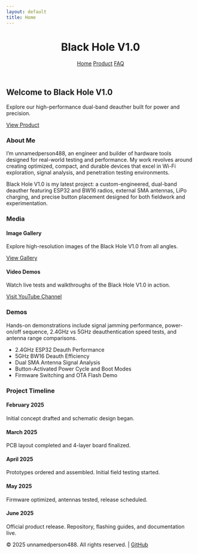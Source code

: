 ```yaml
---
layout: default
title: Home
---
```


<!-- Header -->
<header class="bg-black text-white p-6 shadow-md">
  <div class="container mx-auto flex justify-between items-center">
    <h1 class="text-2xl font-bold">Black Hole V1.0</h1>
    <nav class="space-x-4 text-lg">
      <a href="/" class="hover:text-gray-400">Home</a>
      <a href="/product" class="hover:text-gray-400">Product</a>
      <a href="/faq" class="hover:text-gray-400">FAQ</a>
    </nav>
  </div>
</header>

<!-- Hero Section -->
<section class="bg-gradient-to-br from-black to-gray-900 text-white py-16">
  <div class="container mx-auto px-6 text-center">
    <h2 class="text-4xl font-bold mb-4">Welcome to Black Hole V1.0</h2>
    <p class="text-xl text-gray-300 mb-8">
      Explore our high-performance dual-band deauther built for power and precision.
    </p>
    <a href="/product" class="bg-white text-black px-6 py-3 rounded-xl text-lg font-semibold shadow hover:bg-gray-200 transition">
      View Product
    </a>
  </div>
</section>

<!-- About Me -->
<section class="bg-black text-white py-16 px-4">
  <div class="container mx-auto max-w-4xl">
    <h3 class="text-3xl font-bold mb-6">About Me</h3>
    <div class="bg-gray-900 rounded-2xl p-6 shadow-lg">
      <p class="text-gray-300 mb-4">
        I’m unnamedperson488, an engineer and builder of hardware tools designed for real-world testing and performance. My work revolves around creating optimized, compact, and durable devices that excel in Wi-Fi exploration, signal analysis, and penetration testing environments.
      </p>
      <p class="text-gray-300">
        Black Hole V1.0 is my latest project: a custom-engineered, dual-band deauther featuring ESP32 and BW16 radios, external SMA antennas, LiPo charging, and precise button placement designed for both fieldwork and experimentation.
      </p>
    </div>
  </div>
</section>

<!-- Media Section -->
<section class="bg-black text-white py-16 px-4">
  <div class="container mx-auto max-w-5xl">
    <h3 class="text-3xl font-bold mb-6">Media</h3>
    <div class="grid grid-cols-1 md:grid-cols-2 gap-6">
      <div class="bg-gray-900 rounded-2xl p-6 shadow-lg">
        <h4 class="text-xl font-semibold mb-2">Image Gallery</h4>
        <p class="text-gray-400 mb-4">Explore high-resolution images of the Black Hole V1.0 from all angles.</p>
        <a href="https://unnamedperson488.github.io/BlackHoleV1.0/gallery" class="text-blue-400 hover:underline">View Gallery</a>
      </div>
      <div class="bg-gray-900 rounded-2xl p-6 shadow-lg">
        <h4 class="text-xl font-semibold mb-2">Video Demos</h4>
        <p class="text-gray-400 mb-4">Watch live tests and walkthroughs of the Black Hole V1.0 in action.</p>
        <a href="https://youtube.com/@unnamedperson488" class="text-blue-400 hover:underline">Visit YouTube Channel</a>
      </div>
    </div>
  </div>
</section>

<!-- Demos Section -->
<section class="bg-black text-white py-16 px-4">
  <div class="container mx-auto max-w-5xl">
    <h3 class="text-3xl font-bold mb-6">Demos</h3>
    <div class="bg-gray-900 rounded-2xl p-6 shadow-lg">
      <p class="text-gray-300 mb-4">
        Hands-on demonstrations include signal jamming performance, power-on/off sequence, 2.4GHz vs 5GHz deauthentication speed tests, and antenna range comparisons.
      </p>
      <ul class="list-disc list-inside text-gray-400 space-y-2">
        <li>2.4GHz ESP32 Deauth Performance</li>
        <li>5GHz BW16 Deauth Efficiency</li>
        <li>Dual SMA Antenna Signal Analysis</li>
        <li>Button-Activated Power Cycle and Boot Modes</li>
        <li>Firmware Switching and OTA Flash Demo</li>
      </ul>
    </div>
  </div>
</section>

<!-- Timeline -->
<section class="bg-black text-white py-16 px-4">
  <div class="container mx-auto max-w-4xl">
    <h3 class="text-3xl font-bold mb-6">Project Timeline</h3>
    <div class="bg-gray-900 rounded-2xl p-6 shadow-lg space-y-4">
      <div>
        <h4 class="font-semibold text-lg text-blue-400">February 2025</h4>
        <p class="text-gray-300">Initial concept drafted and schematic design began.</p>
      </div>
      <div>
        <h4 class="font-semibold text-lg text-blue-400">March 2025</h4>
        <p class="text-gray-300">PCB layout completed and 4-layer board finalized.</p>
      </div>
      <div>
        <h4 class="font-semibold text-lg text-blue-400">April 2025</h4>
        <p class="text-gray-300">Prototypes ordered and assembled. Initial field testing started.</p>
      </div>
      <div>
        <h4 class="font-semibold text-lg text-blue-400">May 2025</h4>
        <p class="text-gray-300">Firmware optimized, antennas tested, release scheduled.</p>
      </div>
      <div>
        <h4 class="font-semibold text-lg text-blue-400">June 2025</h4>
        <p class="text-gray-300">Official product release. Repository, flashing guides, and documentation live.</p>
      </div>
    </div>
  </div>
</section>

<!-- Footer -->
<footer class="bg-black text-gray-500 text-center py-6 mt-10 text-sm">
  <p>&copy; 2025 unnamedperson488. All rights reserved. | <a href="https://github.com/unnamedperson488" class="hover:text-white">GitHub</a></p>
</footer>


